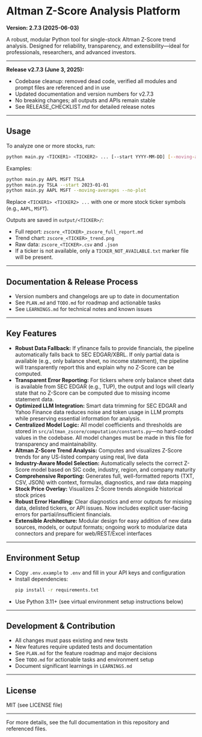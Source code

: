# Altman Z-Score Analysis Platform

**Version: 2.7.3 (2025-06-03)**

A robust, modular Python tool for single-stock Altman Z-Score trend analysis. Designed for reliability, transparency, and extensibility—ideal for professionals, researchers, and advanced investors.

---

**Release v2.7.3 (June 3, 2025):**
- Codebase cleanup: removed dead code, verified all modules and prompt files are referenced and in use
- Updated documentation and version numbers for v2.7.3
- No breaking changes; all outputs and APIs remain stable
- See RELEASE_CHECKLIST.md for detailed release notes

---

## Usage
To analyze one or more stocks, run:
```sh
python main.py <TICKER1> <TICKER2> ... [--start YYYY-MM-DD] [--moving-averages] [--no-plot]
```
Examples:
```sh
python main.py AAPL MSFT TSLA
python main.py TSLA --start 2023-01-01
python main.py AAPL MSFT --moving-averages --no-plot
```
Replace `<TICKER1> <TICKER2> ...` with one or more stock ticker symbols (e.g., `AAPL`, `MSFT`).

Outputs are saved in `output/<TICKER>/`:
- Full report: `zscore_<TICKER>_zscore_full_report.md`
- Trend chart: `zscore_<TICKER>_trend.png`
- Raw data: `zscore_<TICKER>.csv` and `.json`
- If a ticker is not available, only a `TICKER_NOT_AVAILABLE.txt` marker file will be present.

---

## Documentation & Release Process
- Version numbers and changelogs are up to date in documentation
- See `PLAN.md` and `TODO.md` for roadmap and actionable tasks
- See `LEARNINGS.md` for technical notes and known issues

---

## Key Features
- **Robust Data Fallback:** If yfinance fails to provide financials, the pipeline automatically falls back to SEC EDGAR/XBRL. If only partial data is available (e.g., only balance sheet, no income statement), the pipeline will transparently report this and explain why no Z-Score can be computed.
- **Transparent Error Reporting:** For tickers where only balance sheet data is available from SEC EDGAR (e.g., TUP), the output and logs will clearly state that no Z-Score can be computed due to missing income statement data.
- **Optimized LLM Integration:** Smart data trimming for SEC EDGAR and Yahoo Finance data reduces noise and token usage in LLM prompts while preserving essential information for analysis.
- **Centralized Model Logic:** All model coefficients and thresholds are stored in `src/altman_zscore/computation/constants.py`—no hard-coded values in the codebase. All model changes must be made in this file for transparency and maintainability.
- **Altman Z-Score Trend Analysis:** Computes and visualizes Z-Score trends for any US-listed company using real, live data
- **Industry-Aware Model Selection:** Automatically selects the correct Z-Score model based on SIC code, industry, region, and company maturity
- **Comprehensive Reporting:** Generates full, well-formatted reports (TXT, CSV, JSON) with context, formulas, diagnostics, and raw data mapping
- **Stock Price Overlay:** Visualizes Z-Score trends alongside historical stock prices
- **Robust Error Handling:** Clear diagnostics and error outputs for missing data, delisted tickers, or API issues. Now includes explicit user-facing errors for partial/insufficient financials.
- **Extensible Architecture:** Modular design for easy addition of new data sources, models, or output formats; ongoing work to modularize data connectors and prepare for web/REST/Excel interfaces

---

## Environment Setup
- Copy `.env.example` to `.env` and fill in your API keys and configuration
- Install dependencies:
  ```sh
  pip install -r requirements.txt
  ```
- Use Python 3.11+ (see virtual environment setup instructions below)

---

## Development & Contribution
- All changes must pass existing and new tests
- New features require updated tests and documentation
- See `PLAN.md` for the feature roadmap and major decisions
- See `TODO.md` for actionable tasks and environment setup
- Document significant learnings in `LEARNINGS.md`

---

## License
MIT (see LICENSE file)

---

For more details, see the full documentation in this repository and referenced files.
